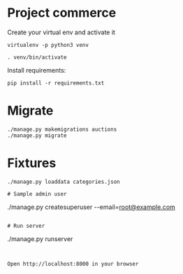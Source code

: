 # Project commerce

Create your virtual env and activate it

```
virtualenv -p python3 venv

. venv/bin/activate
```

Install requirements:

```
pip install -r requirements.txt
```

# Migrate

```
./manage.py makemigrations auctions
./manage.py migrate
```

# Fixtures

```
./manage.py loaddata categories.json

# Sample admin user

```
./manage.py createsuperuser --email=root@example.com
```

# Run server

```
./manage.py runserver
```


Open http://localhost:8000 in your browser